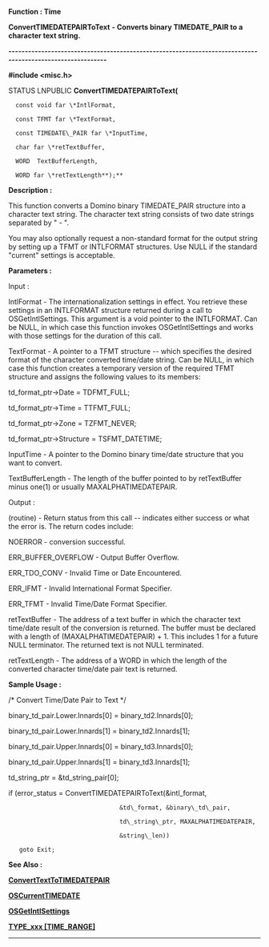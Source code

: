 




<!--
 /\* Font Definitions \*/
 @font-face
 {font-family:Courier;
 panose-1:2 7 4 9 2 2 5 2 4 4;}
@font-face
 {font-family:"Tms Rmn";
 panose-1:2 2 6 3 4 5 5 2 3 4;}
@font-face
 {font-family:Helv;
 panose-1:2 11 6 4 2 2 2 3 2 4;}
@font-face
 {font-family:"Cambria Math";
 panose-1:2 4 5 3 5 4 6 3 2 4;}
 /\* Style Definitions \*/
 p.MsoNormal, li.MsoNormal, div.MsoNormal
 {margin-top:0cm;
 margin-right:0cm;
 margin-bottom:8.0pt;
 margin-left:0cm;
 line-height:107%;
 font-size:11.0pt;
 font-family:"Calibri",sans-serif;}
.MsoChpDefault
 {font-size:11.0pt;}
.MsoPapDefault
 {margin-bottom:8.0pt;
 line-height:107%;}
 /\* Page Definitions \*/
 @page WordSection1
 {size:612.0pt 792.0pt;
 margin:72.0pt 72.0pt 72.0pt 72.0pt;}
div.WordSection1
 {page:WordSection1;}
-->




 


**Function : Time**



**ConvertTIMEDATEPAIRToText** **- Converts
binary TIMEDATE\_PAIR to a character text string.**


**----------------------------------------------------------------------------------------------------------**



**#include <misc.h>**



STATUS
LNPUBLIC **ConvertTIMEDATEPAIRToText(**  

      const void far \*IntlFormat,  

      const TFMT far \*TextFormat,  

      const TIMEDATE\_PAIR far \*InputTime,  

      char far \*retTextBuffer,  

      WORD  TextBufferLength,  

      WORD far \*retTextLength**);**



**Description :**



This
function converts a Domino binary TIMEDATE\_PAIR structure into a character text
string.   The character text string consists of two date strings separated by
" - ".  

  

You may also optionally request a non-standard format for the output string by
setting up a TFMT or INTLFORMAT structures.  Use NULL if the standard
"current" settings is acceptable.


 


**Parameters :**



Input :  

IntlFormat  -  The internationalization settings in effect. You retrieve these
settings in an INTLFORMAT structure returned during a call to
OSGetIntlSettings. This argument is a void pointer to the INTLFORMAT.  Can be
NULL, in which case this function invokes OSGetIntlSettings and works with
those settings for the duration of this call.  

  

TextFormat  -  A pointer to a TFMT structure -- which specifies the desired
format of the character converted time/date string.  Can be NULL, in which case
this function creates a temporary version of the required TFMT structure and
assigns the following values to its members:   

  

td\_format\_ptr->Date = TDFMT\_FULL;  

td\_format\_ptr->Time = TTFMT\_FULL;  

td\_format\_ptr->Zone = TZFMT\_NEVER;  

td\_format\_ptr->Structure = TSFMT\_DATETIME;  

  

  

InputTime  -  A pointer to the Domino binary time/date structure that you want
to convert.  

  

TextBufferLength  -  The length of the buffer pointed to by retTextBuffer minus
one(1) or usually MAXALPHATIMEDATEPAIR.  

  




Output :  

(routine)  -  Return status from this call -- indicates either success or what
the error is. The return codes include:  

  

NOERROR - conversion successful.   

ERR\_BUFFER\_OVERFLOW - Output Buffer Overflow.  

ERR\_TDO\_CONV - Invalid Time or Date Encountered.  

ERR\_IFMT - Invalid International Format Specifier.  

ERR\_TFMT - Invalid Time/Date Format Specifier.  

  

  

retTextBuffer  -  The address of a text buffer in which the character text
time/date result of the conversion is returned. The buffer must be declared
with a length of (MAXALPHATIMEDATEPAIR) + 1.  This includes 1 for a future NULL
terminator.  The returned text is not NULL terminated.  

  

retTextLength  -  The address of a WORD in which the length of the converted
character time/date pair text is returned.  

  




 **Sample Usage :**


    

   /\* Convert Time/Date Pair to Text \*/  

   binary\_td\_pair.Lower.Innards[0] = binary\_td2.Innards[0];  

   binary\_td\_pair.Lower.Innards[1] = binary\_td2.Innards[1];  

   binary\_td\_pair.Upper.Innards[0] = binary\_td3.Innards[0];  

   binary\_td\_pair.Upper.Innards[1] = binary\_td3.Innards[1];  

   td\_string\_ptr = &td\_string\_pair[0];  

   if (error\_status = ConvertTIMEDATEPAIRToText(&intl\_format,  

                                   &td\_format, &binary\_td\_pair,  

                                   td\_string\_ptr, MAXALPHATIMEDATEPAIR,  

                                   &string\_len))  

       goto Exit;  

  




 **See Also :**


**[ConvertTextToTIMEDATEPAIR](ConvertTextToTIMEDATEPAIR.md)**


**[OSCurrentTIMEDATE](OSCurrentTIMEDATE.md)**


**[OSGetIntlSettings](OSGetIntlSettings.md)**


**[TYPE\_xxx [TIME\_RANGE]](notes:///8525872100478C66/61FD4E9848264AD28525620B006BA8BD/C598A7AE1C5A2C6A8525622E00645C02)**



----------------------------------------------------------------------------------------------------------


 





